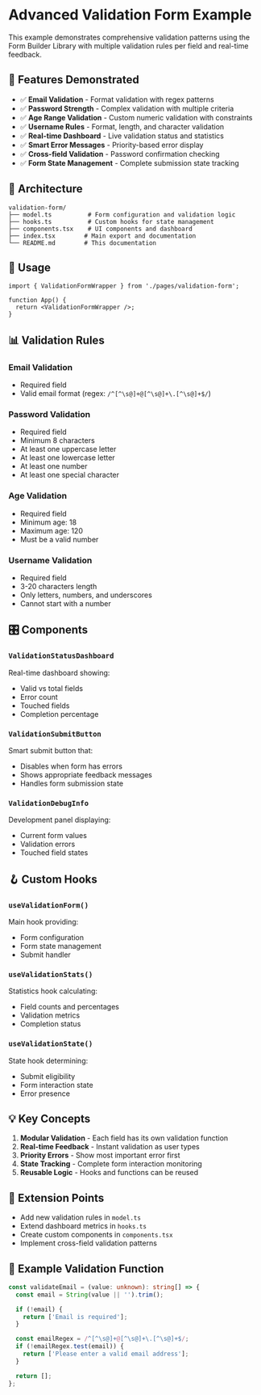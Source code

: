 # Advanced Validation Form Example

This example demonstrates comprehensive validation patterns using the Form Builder Library with multiple validation rules per field and real-time feedback.

## 🎯 **Features Demonstrated**

- ✅ **Email Validation** - Format validation with regex patterns
- ✅ **Password Strength** - Complex validation with multiple criteria
- ✅ **Age Range Validation** - Custom numeric validation with constraints
- ✅ **Username Rules** - Format, length, and character validation
- ✅ **Real-time Dashboard** - Live validation status and statistics
- ✅ **Smart Error Messages** - Priority-based error display
- ✅ **Cross-field Validation** - Password confirmation checking
- ✅ **Form State Management** - Complete submission state tracking

## 📁 **Architecture**

```
validation-form/
├── model.ts          # Form configuration and validation logic
├── hooks.ts          # Custom hooks for state management
├── components.tsx    # UI components and dashboard
├── index.tsx        # Main export and documentation
└── README.md        # This documentation
```

## 🔧 **Usage**

```tsx
import { ValidationFormWrapper } from './pages/validation-form';

function App() {
  return <ValidationFormWrapper />;
}
```

## 📊 **Validation Rules**

### Email Validation

- Required field
- Valid email format (regex: `/^[^\s@]+@[^\s@]+\.[^\s@]+$/`)

### Password Validation

- Required field
- Minimum 8 characters
- At least one uppercase letter
- At least one lowercase letter
- At least one number
- At least one special character

### Age Validation

- Required field
- Minimum age: 18
- Maximum age: 120
- Must be a valid number

### Username Validation

- Required field
- 3-20 characters length
- Only letters, numbers, and underscores
- Cannot start with a number

## 🎛️ **Components**

### `ValidationStatusDashboard`

Real-time dashboard showing:

- Valid vs total fields
- Error count
- Touched fields
- Completion percentage

### `ValidationSubmitButton`

Smart submit button that:

- Disables when form has errors
- Shows appropriate feedback messages
- Handles form submission state

### `ValidationDebugInfo`

Development panel displaying:

- Current form values
- Validation errors
- Touched field states

## 🪝 **Custom Hooks**

### `useValidationForm()`

Main hook providing:

- Form configuration
- Form state management
- Submit handler

### `useValidationStats()`

Statistics hook calculating:

- Field counts and percentages
- Validation metrics
- Completion status

### `useValidationState()`

State hook determining:

- Submit eligibility
- Form interaction state
- Error presence

## 💡 **Key Concepts**

1. **Modular Validation** - Each field has its own validation function
2. **Real-time Feedback** - Instant validation as user types
3. **Priority Errors** - Show most important error first
4. **State Tracking** - Complete form interaction monitoring
5. **Reusable Logic** - Hooks and functions can be reused

## 🚀 **Extension Points**

- Add new validation rules in `model.ts`
- Extend dashboard metrics in `hooks.ts`
- Create custom components in `components.tsx`
- Implement cross-field validation patterns

## 📝 **Example Validation Function**

```typescript
const validateEmail = (value: unknown): string[] => {
  const email = String(value || '').trim();

  if (!email) {
    return ['Email is required'];
  }

  const emailRegex = /^[^\s@]+@[^\s@]+\.[^\s@]+$/;
  if (!emailRegex.test(email)) {
    return ['Please enter a valid email address'];
  }

  return [];
};
```
